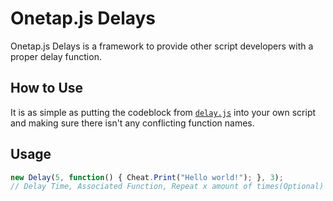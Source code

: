 # Onetap.js Delays

Onetap.js Delays is a framework to provide other script developers with a proper delay function.

## How to Use

It is as simple as putting the codeblock from [```delay.js```](https://github.com/nnrory/onetap.js-delays/blob/master/delay.js) into your own script and making sure there isn't any conflicting function names.

## Usage
```js
new Delay(5, function() { Cheat.Print("Hello world!"); }, 3);
// Delay Time, Associated Function, Repeat x amount of times(Optional)
```

